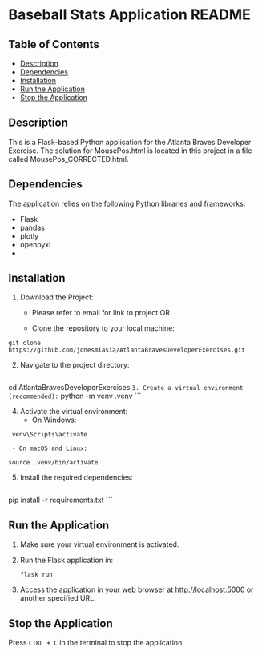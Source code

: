 # Baseball Stats Application README

## Table of Contents

- [Description](#description)
- [Dependencies](#dependencies)
- [Installation](#installation)
- [Run the Application](#run-the-application)
- [Stop the Application](#stop-the-application)

## Description

  This is a Flask-based Python application for the Atlanta Braves Developer Exercise. 
  The solution for MousePos.html is located in this project in a file called MousePos_CORRECTED.html.

## Dependencies

The application relies on the following Python libraries and frameworks:

- Flask
- pandas
- plotly
- openpyxl
- 
## Installation

1. Download the Project:
    - Please refer to email for link to project OR

    - Clone the repository to your local machine:
  ```
  git clone https://github.com/jonesmiasia/AtlantaBravesDeveloperExercises.git
  ```
2. Navigate to the project directory:
    ```
  cd AtlantaBravesDeveloperExercises
    ```
3. Create a virtual environment (recommended):
    ```
  python -m venv .venv
    ```

4. Activate the virtual environment:
     - On Windows:

  ```
  .venv\Scripts\activate
  ```

     - On macOS and Linux:

  ```
  source .venv/bin/activate
  ```

5. Install the required dependencies:

    ```
  pip install -r requirements.txt
    ```


## Run the Application

1. Make sure your virtual environment is activated.
2. Run the Flask application in:

    ```
    flask run
    ```
3. Access the application in your web browser at [http://localhost:5000](http://localhost:5000) or another specified URL.

## Stop the Application
Press `CTRL + C` in the terminal to stop the application.
